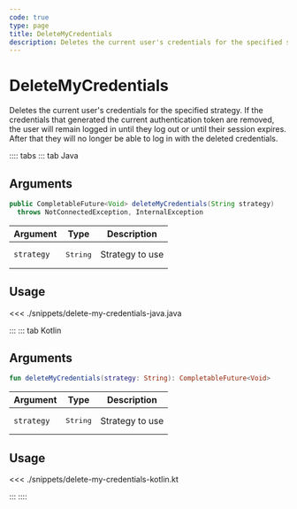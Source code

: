 ```yaml
---
code: true
type: page
title: DeleteMyCredentials
description: Deletes the current user's credentials for the specified strategy.
---
```


# DeleteMyCredentials

Deletes the current user's credentials for the specified strategy. If the credentials that generated the current authentication token are removed, the user will remain logged in until they log out or until their session expires. After that they will no longer be able to log in with the deleted credentials.

:::: tabs
::: tab Java

## Arguments

```java
public CompletableFuture<Void> deleteMyCredentials(String strategy)
  throws NotConnectedException, InternalException
```

| Argument   | Type              | Description     |
|------------|-------------------|-----------------|
| `strategy` | <pre>String</pre> | Strategy to use |

## Usage

<<< ./snippets/delete-my-credentials-java.java

:::
::: tab Kotlin

## Arguments

```kotlin
fun deleteMyCredentials(strategy: String): CompletableFuture<Void>
```

| Argument   | Type              | Description     |
|------------|-------------------|-----------------|
| `strategy` | <pre>String</pre> | Strategy to use |

## Usage

<<< ./snippets/delete-my-credentials-kotlin.kt

:::
::::